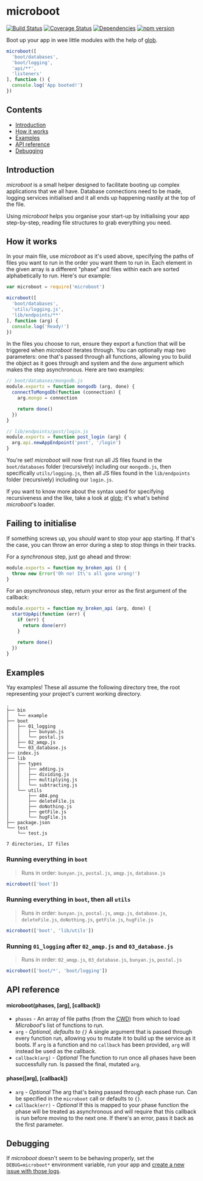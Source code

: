 # microboot

[![Build Status](https://api.travis-ci.org/jpwilliams/microboot.svg)](https://travis-ci.org/jpwilliams/microboot) [![Coverage Status](https://coveralls.io/repos/github/jpwilliams/microboot/badge.svg?branch=master)](https://coveralls.io/github/jpwilliams/microboot?branch=master) [![Dependencies](https://david-dm.org/jpwilliams/microboot/status.svg)](https://david-dm.org/jpwilliams/microboot) [![npm version](https://badge.fury.io/js/microboot.svg)](https://www.npmjs.com/package/microboot)

Boot up your app in wee little modules with the help of [glob](https://github.com/isaacs/node-glob).

``` js
microboot([
  'boot/databases',
  'boot/logging',
  'api/**',
  'listeners'
], function () {
  console.log('App booted!')
})
```

## Contents

* [Introduction](#introduction)
* [How it works](#how-it-works)
* [Examples](#examples)
* [API reference](#api-reference)
* [Debugging](#debugging)

## Introduction

_microboot_ is a small helper designed to facilitate booting up complex applications that we all have. Database connections need to be made, logging services initialised and it all ends up happening nastily at the top of the file.

Using _microboot_ helps you organise your start-up by initialising your app step-by-step, reading file structures to grab everything you need.

## How it works

In your main file, use _microboot_ as it's used above, specifying the paths of files you want to run in the order you want them to run in. Each element in the given array is a different "phase" and files within each are sorted alphabetically to run. Here's our example:

``` js
var microboot = require('microboot')

microboot([
  'boot/databases',
  'utils/logging.js',
  'lib/endpoints/**'
], function (arg) {
  console.log('Ready!')
})
```

In the files you choose to run, ensure they export a function that will be triggered when _microboot_ iterates through. You can optionally map two parameters: one that's passed through all functions, allowing you to build the object as it goes through and system and the `done` argument which makes the step asynchronous. Here are two examples:

``` js
// boot/databases/mongodb.js
module.exports = function mongodb (arg, done) {
  connectToMongoDb(function (connection) {
    arg.mongo = connection

    return done()
  })
}
```

``` js
// lib/endpoints/post/login.js
module.exports = function post_login (arg) {
  arg.api.newAppEndpoint('post', '/login')
}
```

You're set! _microboot_ will now first run all JS files found in the `boot/databases` folder (recursively) including our `mongodb.js`, then specifically `utils/logging.js`, then all JS files found in the `lib/endpoints` folder (recursively) including our `login.js`.

If you want to know more about the syntax used for specifying recursiveness and the like, take a look at [glob](https://github.com/isaacs/node-glob); it's what's behind _microboot_'s loader.

## Failing to initialise

If something screws up, you _should_ want to stop your app starting. If that's the case, you can throw an error during a step to stop things in their tracks.

For a _synchronous_ step, just go ahead and throw:

``` js
module.exports = function my_broken_api () {
  throw new Error('Oh no! It\'s all gone wrong!')
}
```

For an _asynchronous_ step, return your error as the first argument of the callback:

``` js
module.exports = function my_broken_api (arg, done) {
  startUpApi(function (err) {
    if (err) {
      return done(err)
    }

    return done()
  })
}
```

## Examples

Yay examples! These all assume the following directory tree, the root representing your project's current working directory.

```
.
├── bin
│   └── example
├── boot
│   ├── 01_logging
│   │   ├── bunyan.js
│   │   └── postal.js
│   ├── 02_amqp.js
│   └── 03_database.js
├── index.js
├── lib
│   ├── types
│   │   ├── adding.js
│   │   ├── dividing.js
│   │   ├── multiplying.js
│   │   └── subtracting.js
│   └── utils
│       ├── 404.png
│       ├── deleteFile.js
│       ├── doNothing.js
│       ├── getFile.js
│       └── hugFile.js
├── package.json
└── test
    └── test.js

7 directories, 17 files
```

### Running everything in `boot`
> Runs in order: `bunyan.js`, `postal.js`, `amqp.js`, `database.js`

``` js
microboot(['boot'])
```

### Running everything in `boot`, then all `utils`
> Runs in order: `bunyan.js`, `postal.js`, `amqp.js`, `database.js`, `deleteFile.js`, `doNothing.js`, `getFile.js`, `hugFile.js`

``` js
microboot(['boot', 'lib/utils'])
```

### Running `01_logging` after `02_amqp.js` and `03_database.js`
> Runs in order: `02_amqp.js`, `03_database.js`, `bunyan.js`, `postal.js`

``` js
microboot(['boot/*', 'boot/logging'])
```

## API reference

#### microboot(phases, [arg], [callback])

* `phases` - An array of file paths (from the [CWD](https://en.wikipedia.org/wiki/Current_working_directory)) from which to load _Microboot_'s list of functions to run.
* `arg` - _Optional, defaults to `{}`_ A single argument that is passed through every function run, allowing you to mutate it to build up the service as it boots. If `arg` is a function and no `callback` has been provided, `arg` will instead be used as the callback.
* `callback(arg)` - _Optional_ The function to run once all phases have been successfully run. Is passed the final, mutated `arg`.

#### phase([arg], [callback])

* `arg` - _Optional_ The arg that's being passed through each phase run. Can be specified in the `microboot` call or defaults to `{}`.
* `callback(err)` - _Optional_ If this is mapped to your phase function the phase will be treated as asynchronous and will require that this callback is run before moving to the next one. If there's an error, pass it back as the first parameter.

## Debugging

If _microboot_ doesn't seem to be behaving properly, set the `DEBUG=microboot*` environment variable, run your app and [create a new issue with those logs](https://github.com/jpwilliams/microboot/issues/new).
